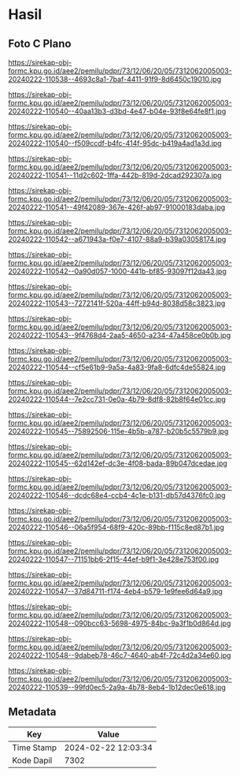 # Hasil

## Foto C Plano

https://sirekap-obj-formc.kpu.go.id/aee2/pemilu/pdpr/73/12/06/20/05/7312062005003-20240222-110538--4693c8a1-7baf-4411-91f9-8d6450c19010.jpg

https://sirekap-obj-formc.kpu.go.id/aee2/pemilu/pdpr/73/12/06/20/05/7312062005003-20240222-110540--40aa13b3-d3bd-4e47-b04e-93f8e64fe8f1.jpg

https://sirekap-obj-formc.kpu.go.id/aee2/pemilu/pdpr/73/12/06/20/05/7312062005003-20240222-110540--f509ccdf-b4fc-414f-95dc-b419a4ad1a3d.jpg

https://sirekap-obj-formc.kpu.go.id/aee2/pemilu/pdpr/73/12/06/20/05/7312062005003-20240222-110541--11d2c602-1ffa-442b-819d-2dcad292307a.jpg

https://sirekap-obj-formc.kpu.go.id/aee2/pemilu/pdpr/73/12/06/20/05/7312062005003-20240222-110541--49f42089-367e-426f-ab97-91000183daba.jpg

https://sirekap-obj-formc.kpu.go.id/aee2/pemilu/pdpr/73/12/06/20/05/7312062005003-20240222-110542--a671943a-f0e7-4107-88a9-b39a03058174.jpg

https://sirekap-obj-formc.kpu.go.id/aee2/pemilu/pdpr/73/12/06/20/05/7312062005003-20240222-110542--0a90d057-1000-441b-bf85-93097f12da43.jpg

https://sirekap-obj-formc.kpu.go.id/aee2/pemilu/pdpr/73/12/06/20/05/7312062005003-20240222-110543--7272141f-520a-44ff-b94d-8038d58c3823.jpg

https://sirekap-obj-formc.kpu.go.id/aee2/pemilu/pdpr/73/12/06/20/05/7312062005003-20240222-110543--9f4768d4-2aa5-4650-a234-47a458ce0b0b.jpg

https://sirekap-obj-formc.kpu.go.id/aee2/pemilu/pdpr/73/12/06/20/05/7312062005003-20240222-110544--cf5e61b9-9a5a-4a83-9fa8-6dfc4de55824.jpg

https://sirekap-obj-formc.kpu.go.id/aee2/pemilu/pdpr/73/12/06/20/05/7312062005003-20240222-110544--7e2cc731-0e0a-4b79-8df8-82b8f64e01cc.jpg

https://sirekap-obj-formc.kpu.go.id/aee2/pemilu/pdpr/73/12/06/20/05/7312062005003-20240222-110545--75892506-115e-4b5b-a787-b20b5c5579b9.jpg

https://sirekap-obj-formc.kpu.go.id/aee2/pemilu/pdpr/73/12/06/20/05/7312062005003-20240222-110545--62d142ef-dc3e-4f08-bada-89b047dcedae.jpg

https://sirekap-obj-formc.kpu.go.id/aee2/pemilu/pdpr/73/12/06/20/05/7312062005003-20240222-110546--dcdc68e4-ccb4-4c1e-b131-db57d4376fc0.jpg

https://sirekap-obj-formc.kpu.go.id/aee2/pemilu/pdpr/73/12/06/20/05/7312062005003-20240222-110546--06a5f954-68f9-420c-89bb-f115c8ed87b1.jpg

https://sirekap-obj-formc.kpu.go.id/aee2/pemilu/pdpr/73/12/06/20/05/7312062005003-20240222-110547--71151bb6-2f15-44ef-b9f1-3e428e753f00.jpg

https://sirekap-obj-formc.kpu.go.id/aee2/pemilu/pdpr/73/12/06/20/05/7312062005003-20240222-110547--37d84711-f174-4eb4-b579-1e9fee6d64a9.jpg

https://sirekap-obj-formc.kpu.go.id/aee2/pemilu/pdpr/73/12/06/20/05/7312062005003-20240222-110548--090bcc63-5698-4975-84bc-9a3f1b0d864d.jpg

https://sirekap-obj-formc.kpu.go.id/aee2/pemilu/pdpr/73/12/06/20/05/7312062005003-20240222-110548--9dabeb78-46c7-4640-ab4f-72c4d2a34e60.jpg

https://sirekap-obj-formc.kpu.go.id/aee2/pemilu/pdpr/73/12/06/20/05/7312062005003-20240222-110539--99fd0ec5-2a9a-4b78-8eb4-1b12dec0e618.jpg


## Metadata

| Key        | Value               |
| ---------- | ------------------- |
| Time Stamp | 2024-02-22 12:03:34 |
| Kode Dapil | 7302                |



